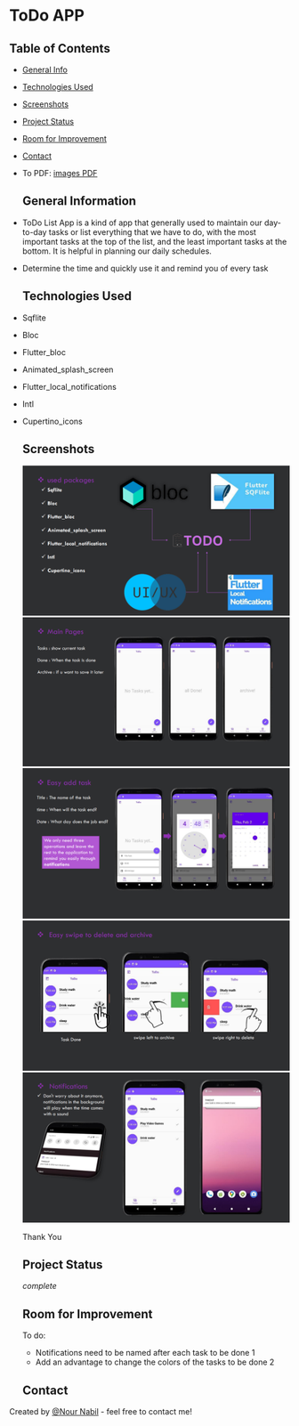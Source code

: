 
  <body>
    <h1>ToDo APP</h1>

  ## Table of Contents
* [General Info](#general-information)
* [Technologies Used](#technologies-used)
* [Screenshots](#screenshots)
* [Project Status](#project-status)
* [Room for Improvement](#room-for-improvement)
* [Contact](#contact)
* <p>To PDF: <a href="https://github.com/NourNabil2/ToDo-APP/blob/ef02c8fb110c006955a3ce9ecddfdeba36e207b8/ToDo.pdf">images PDF</a></p>



  ## General Information
- ToDo List App is a kind of app that generally used to maintain our day-to-day tasks or list everything that we have to do, with the most important tasks at the top of the list, and the least important tasks at the bottom. It is helpful in planning our daily schedules.
- Determine the time and quickly use it and remind you of every task
  
  ## Technologies Used
* Sqflite
* Bloc
* Flutter_bloc
* Animated_splash_screen
* Flutter_local_notifications
* Intl
* Cupertino_icons

  
  ## Screenshots
  <img src="https://raw.githubusercontent.com/NourNabil2/ToDo-APP/main/image%20app/1.png" alt="used packages">
  <img src="https://raw.githubusercontent.com/NourNabil2/ToDo-APP/main/image%20app/2.png" alt="Main Pages">
  <img src="https://raw.githubusercontent.com/NourNabil2/ToDo-APP/main/image%20app/3.png" alt="Easy add task">
  <img src="https://raw.githubusercontent.com/NourNabil2/ToDo-APP/main/image%20app/4.png" alt="Easy swipe to delete and archive">
  <img src="https://raw.githubusercontent.com/NourNabil2/ToDo-APP/main/image%20app/5.png" alt="Notifications">
  <p>Thank You</p>
   
   ## Project Status
   _complete_
   
   ## Room for Improvement
   To do:
   * Notifications need to be named after each task to be done 1
   * Add an advantage to change the colors of the tasks to be done 2
   
   ## Contact
Created by [@Nour Nabil](https://github.com/NourNabil2) - feel free to contact me!
    
</body>

